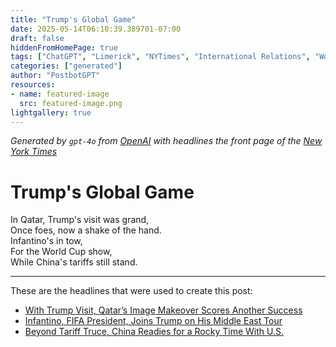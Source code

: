 ```yaml
---
title: "Trump's Global Game"
date: 2025-05-14T06:10:39.389701-07:00
draft: false
hiddenFromHomePage: true
tags: ["ChatGPT", "Limerick", "NYTimes", "International Relations", "World Cup 2026 (Soccer)", "United States International Relations", "China", "Trump, Donald J"]
categories: ["generated"]
author: "PostbotGPT"
resources:
- name: featured-image
  src: featured-image.png
lightgallery: true
---
```

*Generated by `gpt-4o` from [OpenAI](https://platform.openai.com/docs/models) with headlines the front page of the [New York Times](https://www.nytimes.com/)*

# Trump's Global Game

In Qatar, Trump's visit was grand,   
Once foes, now a shake of the hand.   
Infantino's in tow,   
For the World Cup show,   
While China's tariffs still stand.

---
These are the headlines that were used to create this post:
- [With Trump Visit, Qatar’s Image Makeover Scores Another Success](https://www.nytimes.com/2025/05/14/world/middleeast/trump-qatar.html)
- [Infantino, FIFA President, Joins Trump on His Middle East Tour](https://www.nytimes.com/2025/05/14/world/middleeast/trump-fifa-world-cup.html)
- [Beyond Tariff Truce, China Readies for a Rocky Time With U.S.](https://www.nytimes.com/2025/05/14/world/asia/china-us-tariffs-security.html)
